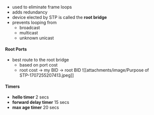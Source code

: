 - used to eliminate frame loops
- adds redundancy
- device elected by STP is called the **root bridge**
- prevents looping from
	- broadcast
	- multicast
	- unknown unicast
#### Root Ports
- best route to the root bridge
	- based on port cost
	- root cost -> my BID -> root BID
![[attachments/image/Purpose of STP-1707255207413.jpeg]]
#### Timers
- **hello timer** 2 secs
- **forward delay timer** 15 secs
- **max age timer** 20 secs
